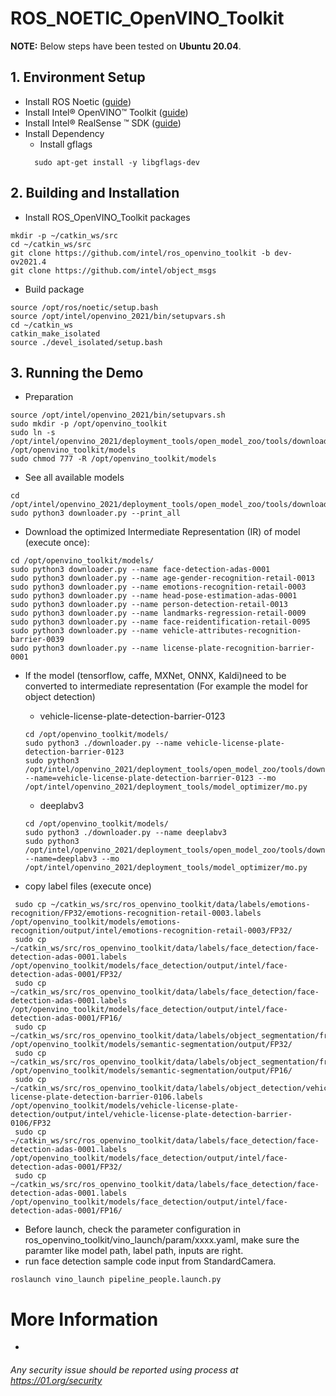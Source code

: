 # ROS_NOETIC_OpenVINO_Toolkit

**NOTE:** 
Below steps have been tested on **Ubuntu 20.04**.

## 1. Environment Setup
* Install ROS Noetic ([guide](http://wiki.ros.org/noetic/Installation/Ubuntu))
* Install Intel® OpenVINO™ Toolkit ([guide](https://docs.openvino.ai/2021.4/openvino_docs_install_guides_installing_openvino_linux.html))
* Install Intel®  RealSense ™ SDK ([guide](https://github.com/IntelRealSense/librealsense/blob/master/doc/distribution_linux.md))
* Install Dependency
  * Install gflags 
  ```
    sudo apt-get install -y libgflags-dev
  ```

## 2. Building and Installation
* Install ROS_OpenVINO_Toolkit packages
```
mkdir -p ~/catkin_ws/src
cd ~/catkin_ws/src
git clone https://github.com/intel/ros_openvino_toolkit -b dev-ov2021.4
git clone https://github.com/intel/object_msgs
```
* Build package
```
source /opt/ros/noetic/setup.bash
source /opt/intel/openvino_2021/bin/setupvars.sh
cd ~/catkin_ws
catkin_make_isolated
source ./devel_isolated/setup.bash
```

## 3. Running the Demo
* Preparation
```
source /opt/intel/openvino_2021/bin/setupvars.sh
sudo mkdir -p /opt/openvino_toolkit
sudo ln -s /opt/intel/openvino_2021/deployment_tools/open_model_zoo/tools/downloader /opt/openvino_toolkit/models
sudo chmod 777 -R /opt/openvino_toolkit/models
```

* See all available models
```
cd /opt/intel/openvino_2021/deployment_tools/open_model_zoo/tools/downloader
sudo python3 downloader.py --print_all
```

* Download the optimized Intermediate Representation (IR) of model (execute once):
```
cd /opt/openvino_toolkit/models/
sudo python3 downloader.py --name face-detection-adas-0001
sudo python3 downloader.py --name age-gender-recognition-retail-0013
sudo python3 downloader.py --name emotions-recognition-retail-0003
sudo python3 downloader.py --name head-pose-estimation-adas-0001
sudo python3 downloader.py --name person-detection-retail-0013
sudo python3 downloader.py --name landmarks-regression-retail-0009
sudo python3 downloader.py --name face-reidentification-retail-0095
sudo python3 downloader.py --name vehicle-attributes-recognition-barrier-0039
sudo python3 downloader.py --name license-plate-recognition-barrier-0001
```
* If the model (tensorflow, caffe, MXNet, ONNX, Kaldi)need to be converted to intermediate representation (For example the model for object detection)
  * vehicle-license-plate-detection-barrier-0123
  ```
  cd /opt/openvino_toolkit/models/
  sudo python3 ./downloader.py --name vehicle-license-plate-detection-barrier-0123
  sudo python3 /opt/intel/openvino_2021/deployment_tools/open_model_zoo/tools/downloader/converter.py --name=vehicle-license-plate-detection-barrier-0123 --mo /opt/intel/openvino_2021/deployment_tools/model_optimizer/mo.py 
  ```
  * deeplabv3
  ```
  cd /opt/openvino_toolkit/models/
  sudo python3 ./downloader.py --name deeplabv3
  sudo python3 /opt/intel/openvino_2021/deployment_tools/open_model_zoo/tools/downloader/converter.py --name=deeplabv3 --mo /opt/intel/openvino_2021/deployment_tools/model_optimizer/mo.py 
  ```

* copy label files (execute once)
```
 sudo cp ~/catkin_ws/src/ros_openvino_toolkit/data/labels/emotions-recognition/FP32/emotions-recognition-retail-0003.labels /opt/openvino_toolkit/models/emotions-recognition/output/intel/emotions-recognition-retail-0003/FP32/
 sudo cp ~/catkin_ws/src/ros_openvino_toolkit/data/labels/face_detection/face-detection-adas-0001.labels /opt/openvino_toolkit/models/face_detection/output/intel/face-detection-adas-0001/FP32/
 sudo cp ~/catkin_ws/src/ros_openvino_toolkit/data/labels/face_detection/face-detection-adas-0001.labels /opt/openvino_toolkit/models/face_detection/output/intel/face-detection-adas-0001/FP16/
 sudo cp ~/catkin_ws/src/ros_openvino_toolkit/data/labels/object_segmentation/frozen_inference_graph.labels /opt/openvino_toolkit/models/semantic-segmentation/output/FP32/
 sudo cp ~/catkin_ws/src/ros_openvino_toolkit/data/labels/object_segmentation/frozen_inference_graph.labels /opt/openvino_toolkit/models/semantic-segmentation/output/FP16/
 sudo cp ~/catkin_ws/src/ros_openvino_toolkit/data/labels/object_detection/vehicle-license-plate-detection-barrier-0106.labels /opt/openvino_toolkit/models/vehicle-license-plate-detection/output/intel/vehicle-license-plate-detection-barrier-0106/FP32
 sudo cp ~/catkin_ws/src/ros_openvino_toolkit/data/labels/face_detection/face-detection-adas-0001.labels /opt/openvino_toolkit/models/face_detection/output/intel/face-detection-adas-0001/FP32/
 sudo cp ~/catkin_ws/src/ros_openvino_toolkit/data/labels/face_detection/face-detection-adas-0001.labels /opt/openvino_toolkit/models/face_detection/output/intel/face-detection-adas-0001/FP16/
```

* Before launch, check the parameter configuration in ros_openvino_toolkit/vino_launch/param/xxxx.yaml, make sure the paramter like model path, label path, inputs are right.
* run face detection sample code input from StandardCamera.
```
roslaunch vino_launch pipeline_people.launch.py
```


# More Information
* 

###### *Any security issue should be reported using process at https://01.org/security*

